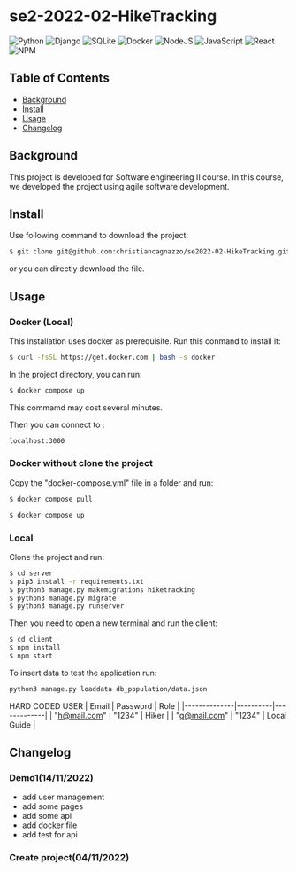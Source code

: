 # se2-2022-02-HikeTracking
![Python](https://img.shields.io/badge/python-3670A0?style=for-the-badge&logo=python&logoColor=ffdd54)
![Django](https://img.shields.io/badge/django-%23092E20.svg?style=for-the-badge&logo=django&logoColor=white)
![SQLite](https://img.shields.io/badge/sqlite-%2307405e.svg?style=for-the-badge&logo=sqlite&logoColor=white)
![Docker](https://img.shields.io/badge/docker-%230db7ed.svg?style=for-the-badge&logo=docker&logoColor=white)
![NodeJS](https://img.shields.io/badge/node.js-6DA55F?style=for-the-badge&logo=node.js&logoColor=white)
![JavaScript](https://img.shields.io/badge/javascript-%23323330.svg?style=for-the-badge&logo=javascript&logoColor=%23F7DF1E)
![React](https://img.shields.io/badge/react-%2320232a.svg?style=for-the-badge&logo=react&logoColor=%2361DAFB)
![NPM](https://img.shields.io/badge/NPM-%23000000.svg?style=for-the-badge&logo=npm&logoColor=white)

## Table of Contents
- [Background](#background) 
- [Install](#install)
- [Usage](#usage)
- [Changelog](#changelog)
<!--- [Describe directory](#describedirectort)-->

## Background
This project is developed for Software engineering II course. In this course, we developed the project using agile software development.

## Install
Use following command to download the project:
```sh
$ git clone git@github.com:christiancagnazzo/se2022-02-HikeTracking.git
```
or you can directly download the file.   
  
## Usage   

### Docker (Local)

This installation uses docker as prerequisite. Run this conmand to install it:
```sh
$ curl -fsSL https://get.docker.com | bash -s docker
```

<!--
## Describe directory

### server

### client
-->

In the project directory, you can run:
```sh
$ docker compose up
```
This commamd may cost several minutes. 
  
Then you can connect to :
```sh
localhost:3000
```

### Docker without clone the project
Copy the "docker-compose.yml" file in a folder and run:
```sh
$ docker compose pull
```
```sh
$ docker compose up
```

### Local

Clone the project and run:
```sh
$ cd server
$ pip3 install -r requirements.txt
$ python3 manage.py makemigrations hiketracking
$ python3 manage.py migrate  
$ python3 manage.py runserver
```
  
Then you need to open a new terminal and run the client:
```sh
$ cd client
$ npm install
$ npm start
```

To insert data to test the application run:
```sh
python3 manage.py loaddata db_population/data.json
```

HARD CODED USER
| Email        | Password | Role        |
|--------------|----------|-------------|
| "h@mail.com" | "1234"   | Hiker       |
| "g@mail.com" | "1234"   | Local Guide |

## Changelog

### Demo1(14/11/2022)
- add user management
- add some pages
- add  some api
- add docker file
- add test for api 
  
### Create project(04/11/2022)

